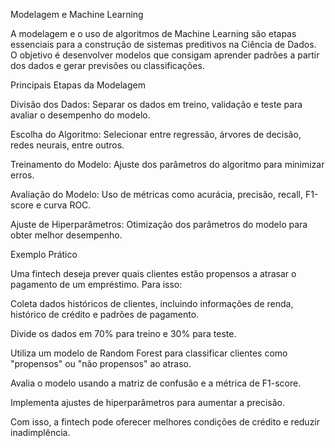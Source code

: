 Modelagem e Machine Learning

A modelagem e o uso de algoritmos de Machine Learning são etapas essenciais para a construção de sistemas preditivos na Ciência de Dados. O objetivo é desenvolver modelos que consigam aprender padrões a partir dos dados e gerar previsões ou classificações.

Principais Etapas da Modelagem

Divisão dos Dados: Separar os dados em treino, validação e teste para avaliar o desempenho do modelo.

Escolha do Algoritmo: Selecionar entre regressão, árvores de decisão, redes neurais, entre outros.

Treinamento do Modelo: Ajuste dos parâmetros do algoritmo para minimizar erros.

Avaliação do Modelo: Uso de métricas como acurácia, precisão, recall, F1-score e curva ROC.

Ajuste de Hiperparâmetros: Otimização dos parâmetros do modelo para obter melhor desempenho.

Exemplo Prático

Uma fintech deseja prever quais clientes estão propensos a atrasar o pagamento de um empréstimo. Para isso:

Coleta dados históricos de clientes, incluindo informações de renda, histórico de crédito e padrões de pagamento.

Divide os dados em 70% para treino e 30% para teste.

Utiliza um modelo de Random Forest para classificar clientes como "propensos" ou "não propensos" ao atraso.

Avalia o modelo usando a matriz de confusão e a métrica de F1-score.

Implementa ajustes de hiperparâmetros para aumentar a precisão.

Com isso, a fintech pode oferecer melhores condições de crédito e reduzir inadimplência.